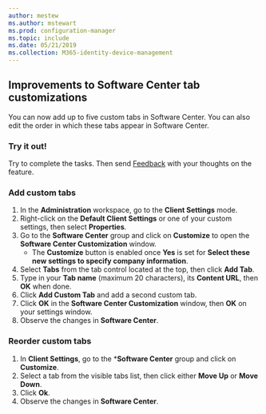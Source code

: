 ```yaml
---
author: mestew
ms.author: mstewart
ms.prod: configuration-manager
ms.topic: include
ms.date: 05/21/2019
ms.collection: M365-identity-device-management
---
```


## Improvements to Software Center tab customizations
<!--4063773-->
You can now add up to five custom tabs in Software Center. You can also edit the order in which these tabs appear in Software Center.

### Try it out!

Try to complete the tasks. Then send [Feedback](/sccm/core/understand/find-help#product-feedback) with your thoughts on the feature.

### Add custom tabs

1. In the **Administration** workspace, go to the **Client Settings** mode. 
1. Right-click on the **Default Client Settings** or one of your custom settings, then select **Properties**.
1. Go to the **Software Center** group and click on **Customize** to open the **Software Center Customization** window.
   - The **Customize** button is enabled once **Yes** is set for  **Select these new settings to specify company information**.
1. Select **Tabs** from the tab control located at the top, then click **Add Tab**.
1. Type in your **Tab name** (maximum 20 characters), its **Content URL**, then **OK** when done.
1. Click **Add Custom Tab** and add a second custom tab.
1. Click **OK** in the **Software Center Customization** window, then **OK** on your settings window.  
1. Observe the changes in **Software Center**.

### Reorder custom tabs

1. In **Client Settings**, go to the ***Software Center** group and click on **Customize**.
1. Select a tab from the visible tabs list, then click either **Move Up** or **Move Down**.
1. Click **Ok**.
1. Observe the changes in **Software Center**.
